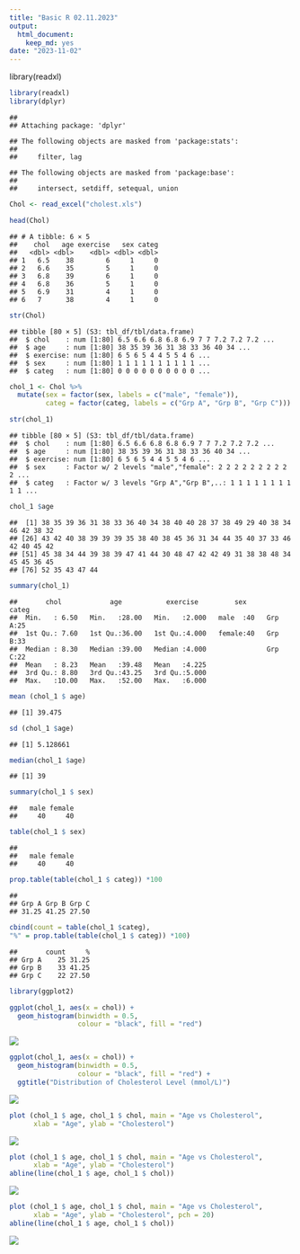 ```yaml
---
title: "Basic R 02.11.2023"
output: 
  html_document: 
    keep_md: yes
date: "2023-11-02"
---
```


library(readxl)

```r
library(readxl)
library(dplyr)
```

```
## 
## Attaching package: 'dplyr'
```

```
## The following objects are masked from 'package:stats':
## 
##     filter, lag
```

```
## The following objects are masked from 'package:base':
## 
##     intersect, setdiff, setequal, union
```

```r
Chol <- read_excel("cholest.xls")
```


```r
head(Chol)
```

```
## # A tibble: 6 × 5
##    chol   age exercise   sex categ
##   <dbl> <dbl>    <dbl> <dbl> <dbl>
## 1   6.5    38        6     1     0
## 2   6.6    35        5     1     0
## 3   6.8    39        6     1     0
## 4   6.8    36        5     1     0
## 5   6.9    31        4     1     0
## 6   7      38        4     1     0
```


```r
str(Chol)
```

```
## tibble [80 × 5] (S3: tbl_df/tbl/data.frame)
##  $ chol    : num [1:80] 6.5 6.6 6.8 6.8 6.9 7 7 7.2 7.2 7.2 ...
##  $ age     : num [1:80] 38 35 39 36 31 38 33 36 40 34 ...
##  $ exercise: num [1:80] 6 5 6 5 4 4 5 5 4 6 ...
##  $ sex     : num [1:80] 1 1 1 1 1 1 1 1 1 1 ...
##  $ categ   : num [1:80] 0 0 0 0 0 0 0 0 0 0 ...
```


```r
chol_1 <- Chol %>% 
  mutate(sex = factor(sex, labels = c("male", "female")),
         categ = factor(categ, labels = c("Grp A", "Grp B", "Grp C")))
```


```r
str(chol_1)
```

```
## tibble [80 × 5] (S3: tbl_df/tbl/data.frame)
##  $ chol    : num [1:80] 6.5 6.6 6.8 6.8 6.9 7 7 7.2 7.2 7.2 ...
##  $ age     : num [1:80] 38 35 39 36 31 38 33 36 40 34 ...
##  $ exercise: num [1:80] 6 5 6 5 4 4 5 5 4 6 ...
##  $ sex     : Factor w/ 2 levels "male","female": 2 2 2 2 2 2 2 2 2 2 ...
##  $ categ   : Factor w/ 3 levels "Grp A","Grp B",..: 1 1 1 1 1 1 1 1 1 1 ...
```


```r
chol_1 $age
```

```
##  [1] 38 35 39 36 31 38 33 36 40 34 38 40 40 28 37 38 49 29 40 38 34 46 42 38 32
## [26] 43 42 40 38 39 39 39 35 38 40 38 45 36 31 34 44 35 40 37 33 46 42 40 45 42
## [51] 45 38 34 44 39 38 39 47 41 44 30 48 47 42 42 49 31 38 38 48 34 45 45 36 45
## [76] 52 35 43 47 44
```


```r
summary(chol_1)
```

```
##       chol            age           exercise         sex       categ   
##  Min.   : 6.50   Min.   :28.00   Min.   :2.000   male  :40   Grp A:25  
##  1st Qu.: 7.60   1st Qu.:36.00   1st Qu.:4.000   female:40   Grp B:33  
##  Median : 8.30   Median :39.00   Median :4.000               Grp C:22  
##  Mean   : 8.23   Mean   :39.48   Mean   :4.225                         
##  3rd Qu.: 8.80   3rd Qu.:43.25   3rd Qu.:5.000                         
##  Max.   :10.00   Max.   :52.00   Max.   :6.000
```

```r
mean (chol_1 $ age)
```

```
## [1] 39.475
```


```r
sd (chol_1 $age)
```

```
## [1] 5.128661
```

```r
median(chol_1 $age)
```

```
## [1] 39
```


```r
summary(chol_1 $ sex)
```

```
##   male female 
##     40     40
```

```r
table(chol_1 $ sex)
```

```
## 
##   male female 
##     40     40
```


```r
prop.table(table(chol_1 $ categ)) *100
```

```
## 
## Grp A Grp B Grp C 
## 31.25 41.25 27.50
```

```r
cbind(count = table(chol_1 $categ),
"%" = prop.table(table(chol_1 $ categ)) *100)
```

```
##       count     %
## Grp A    25 31.25
## Grp B    33 41.25
## Grp C    22 27.50
```


```r
library(ggplot2)
```


```r
ggplot(chol_1, aes(x = chol)) +
  geom_histogram(binwidth = 0.5,
                 colour = "black", fill = "red")
```

![](output-training-basic-descriptive_files/figure-html/unnamed-chunk-17-1.png)<!-- -->


```r
ggplot(chol_1, aes(x = chol)) +
  geom_histogram(binwidth = 0.5,
                 colour = "black", fill = "red") +
  ggtitle("Distribution of Cholesterol Level (mmol/L)")
```

![](output-training-basic-descriptive_files/figure-html/unnamed-chunk-18-1.png)<!-- -->





```r
plot (chol_1 $ age, chol_1 $ chol, main = "Age vs Cholesterol",
      xlab = "Age", ylab = "Cholesterol")
```

![](output-training-basic-descriptive_files/figure-html/unnamed-chunk-20-1.png)<!-- -->


```r
plot (chol_1 $ age, chol_1 $ chol, main = "Age vs Cholesterol",
      xlab = "Age", ylab = "Cholesterol")
abline(line(chol_1 $ age, chol_1 $ chol))
```

![](output-training-basic-descriptive_files/figure-html/unnamed-chunk-21-1.png)<!-- -->


```r
plot (chol_1 $ age, chol_1 $ chol, main = "Age vs Cholesterol",
      xlab = "Age", ylab = "Cholesterol", pch = 20)
abline(line(chol_1 $ age, chol_1 $ chol))
```

![](output-training-basic-descriptive_files/figure-html/unnamed-chunk-22-1.png)<!-- -->

